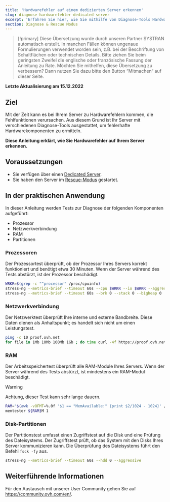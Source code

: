 ```yaml
---
title: 'Hardwarefehler auf einem dedizierten Server erkennen'
slug: diagnose-hardwarefehler-dedicated-server
excerpt: 'Erfahren Sie hier, wie Sie mithilfe von Diagnose-Tools Hardwarefehler auf Ihrem Server erkennen'
section: Diagnose & Rescue Modus
---
```


> [!primary]
> Diese Übersetzung wurde durch unseren Partner SYSTRAN automatisch erstellt. In manchen Fällen können ungenaue Formulierungen verwendet worden sein, z.B. bei der Beschriftung von Schaltflächen oder technischen Details. Bitte ziehen Sie beim geringsten Zweifel die englische oder französische Fassung der Anleitung zu Rate. Möchten Sie mithelfen, diese Übersetzung zu verbessern? Dann nutzen Sie dazu bitte den Button “Mitmachen“ auf dieser Seite.
>

**Letzte Aktualisierung am 15.12.2022**

## Ziel

Mit der Zeit kann es bei Ihrem Server zu Hardwarefehlern kommen, die Fehlfunktionen verursachen. Aus diesem Grund ist Ihr Server mit verschiedenen Diagnose-Tools ausgestattet, um fehlerhafte Hardwarekomponenten zu ermitteln.

**Diese Anleitung erklärt, wie Sie Hardwarefehler auf Ihrem Server erkennen.**

## Voraussetzungen

- Sie verfügen über einen [Dedicated Server](https://www.ovhcloud.com/de/bare-metal/).
- Sie haben den Server im [Rescue-Modus](https://docs.ovh.com/de/dedicated/ovh-rescue/) gestartet.

## In der praktischen Anwendung

In dieser Anleitung werden Tests zur Diagnose der folgenden Komponenten aufgeführt:

- Prozessor
- Netzwerkverbindung
- RAM
- Partitionen

### Prozessoren

Der Prozessortest überprüft, ob der Prozessor Ihres Servers korrekt funktioniert und benötigt etwa 30 Minuten. Wenn der Server während des Tests abstürzt, ist der Prozessor beschädigt.

```bash
WRKR=$(grep -c "^processor" /proc/cpuinfo)
stress-ng --metrics-brief --timeout 60s --cpu $WRKR --io $WRKR --aggressive --ignite-cpu --maximize --pathological
stress-ng --metrics-brief --timeout 60s --brk 0 --stack 0 --bigheap 0 
```

### Netzwerkverbindung

Der Netzwerktest überprüft Ihre interne und externe Bandbreite. Diese Daten dienen als Anhaltspunkt; es handelt sich nicht um einen Leistungstest.

```bash
ping -c 10 proof.ovh.net
for file in 1Mb 10Mb 100Mb 1Gb ; do time curl -4f https://proof.ovh.net/files/${file}.dat -o /dev/null; done
```

### RAM

Der Arbeitsspeichertest überprüft alle RAM-Module Ihres Servers. Wenn der Server während des Tests abstürzt, ist mindestens ein RAM-Modul beschädigt.

> [!warning]
> Achtung, dieser Test kann sehr lange dauern.

```bash
RAM="$(awk -vOFMT=%.0f '$1 == "MemAvailable:" {print $2/1024 - 1024}' /proc/meminfo)"
memtester ${RAM}M 1
```

### Disk-Partitionen

Der Partitionstest umfasst einen Zugriffstest auf die Disk und eine Prüfung des Dateisystems. Der Zugriffstest prüft, ob das System mit den Disks Ihres Server kommunizieren kann. Die Überprüfung des Dateisystems führt den Befehl `fsck -fy` aus.

```bash
stress-ng --metrics-brief --timeout 60s --hdd 0 --aggressive
```

## Weiterführende Informationen

Für den Austausch mit unserer User Community gehen Sie auf <https://community.ovh.com/en/>.
